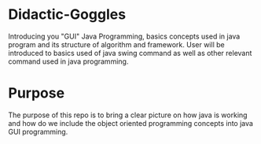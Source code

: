 # Didactic-Goggles
Introducing you "GUI" Java Programming, basics concepts used in java program and its structure of algorithm and framework. User will be introduced to basics used of java swing command as well as other relevant command used in java programming.

# Purpose
The purpose of this repo is to bring a clear picture on how java is working and how do we include the object oriented programming concepts into java GUI programming. 
